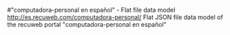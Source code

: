 #"computadora-personal en español" - Flat file data model
http://es.recuweb.com/computadora-personal/
Flat JSON file data model of the recuweb portal "computadora-personal en español"

